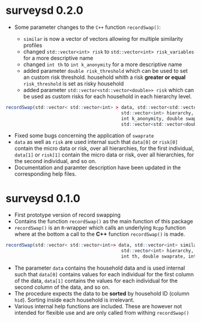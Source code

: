 # surveysd 0.2.0

* Some parameter changes to the `C++` function `recordSwap()`:

    + `similar` is now a vector of vectors allowing for multiple similarity profiles
    + changed `std::vector<int> risk` to `std::vector<int> risk_variables` for a more descriptive name
    + changed `int th` to `int k_anonymity` for a more descriptive name
    + added parameter `double risk_threshold` which can be used to set an custom risk threshold. household whith a risk **greater or equal** `risk_threshold` is set as risky household
    + added parameter `std::vector<std::vector<double>> risk` which can be used as custom risks for each household in each hierarchy level.

```r
recordSwap(std::vector< std::vector<int> > data, std::vector<std::vector<int>> similar,
                                           std::vector<int> hierarchy, std::vector<int> risk_variables, int hid, 
                                           int k_anonymity, double swaprate, double risk_threshold,
                                           std::vector<std::vector<double>> risk, int seed = 123456)
```
                                           
* Fixed some bugs concerning the application of `swaprate`
* `data` as well as `risk` are used internal such that `data[0]` or `risk[0]` contain the micro data or risk,  over all hierarchies, for the first individual,
`data[1]` or `risk[1]` contain the micro data or risk, over all hierarchies, for the second individual, and so on.
* Documentation and paramter description have been updated in the corresponding help files.

# surveysd 0.1.0

* First prototype version of record swapping 
* Contains the function `recordSwap()` as the main function of this package
* `recordSwap()` is an `R`-wrapper which calls an underlying `Rcpp` function where at the bottom a call to the **C++** function `recordSwap()` is made.

```r
recordSwap(std::vector< std::vector<int>> data, std::vector<int> similar,
                                           std::vector<int> hierarchy, std::vector<int> risk, int hid, 
                                           int th, double swaprate, int seed = 123456)
```

* The parameter `data` contains the household data and is used internal such that `data[0]` contains values for each individual for the first column of the data,
`data[1]` contains the values for each individual for the second column of the data, and so on.
* The procedure expects the data to be **sorted** by household ID (column `hid`). Sorting inside each household is irrelevant. 
* Various internal help functions are included. These are however not intended for flexible use and are only called from withing `recordSwap()`                                           


